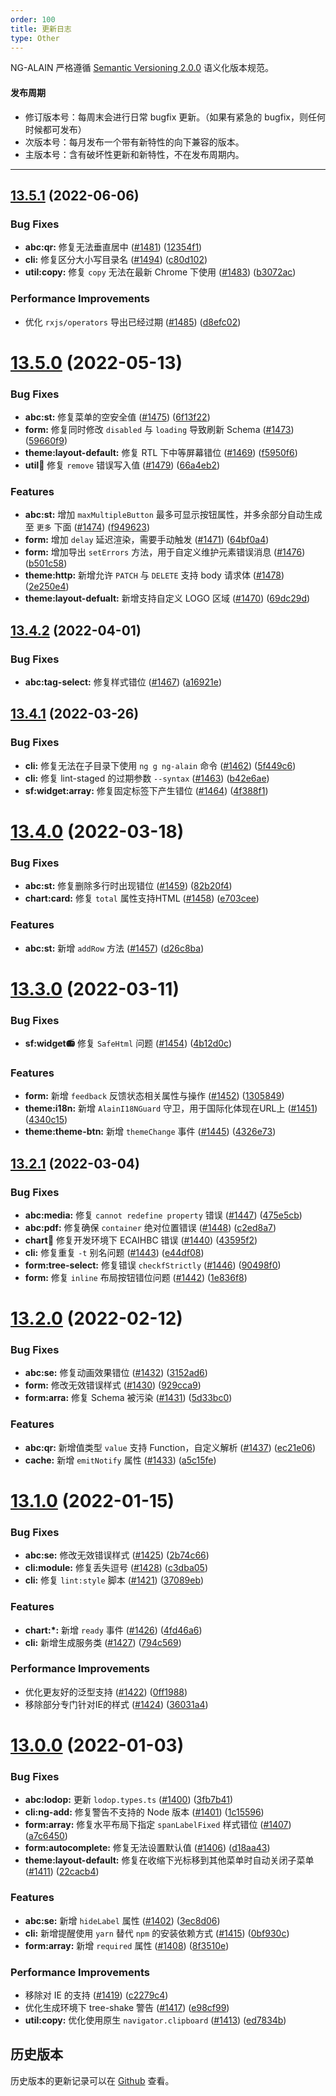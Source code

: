 ```yaml
---
order: 100
title: 更新日志
type: Other
---
```


NG-ALAIN 严格遵循 [Semantic Versioning 2.0.0](http://semver.org/lang/zh-CN/) 语义化版本规范。

#### 发布周期

* 修订版本号：每周末会进行日常 bugfix 更新。（如果有紧急的 bugfix，则任何时候都可发布）
* 次版本号：每月发布一个带有新特性的向下兼容的版本。
* 主版本号：含有破坏性更新和新特性，不在发布周期内。

---

## [13.5.1](https://github.com/ng-alain/delon/compare/13.5.0...13.5.1) (2022-06-06)

### Bug Fixes

* **abc:qr:** 修复无法垂直居中 ([#1481](https://github.com/ng-alain/delon/issues/1481)) ([12354f1](https://github.com/ng-alain/delon/commit/12354f17b3e203a74c6ebf85a723f9a3ff066e6d))
* **cli:** 修复区分大小写目录名 ([#1494](https://github.com/ng-alain/delon/issues/1494)) ([c80d102](https://github.com/ng-alain/delon/commit/c80d102bcc4410dca6b57b34c03cb457dbbdadca))
* **util:copy:** 修复 `copy` 无法在最新 Chrome 下使用 ([#1483](https://github.com/ng-alain/delon/issues/1483)) ([b3072ac](https://github.com/ng-alain/delon/commit/b3072ac04c0b343ca9a4bf613c60a9bdf9c39df6))

### Performance Improvements

* 优化 `rxjs/operators` 导出已经过期 ([#1485](https://github.com/ng-alain/delon/issues/1485)) ([d8efc02](https://github.com/ng-alain/delon/commit/d8efc02fdd23906e89c84fbd6f4b6569cea0c8e7))


# [13.5.0](https://github.com/ng-alain/delon/compare/13.4.2...13.5.0) (2022-05-13)


### Bug Fixes

* **abc:st:** 修复菜单的空安全值 ([#1475](https://github.com/ng-alain/delon/issues/1475)) ([6f13f22](https://github.com/ng-alain/delon/commit/6f13f2287a26387e5f0ad5087b56d14d0a48882d))
* **form:** 修复同时修改 `disabled` 与 `loading` 导致刷新 Schema ([#1473](https://github.com/ng-alain/delon/issues/1473)) ([59660f9](https://github.com/ng-alain/delon/commit/59660f915922b786738769d41a91d28e79b9a774))
* **theme:layout-default:** 修复 RTL 下中等屏幕错位 ([#1469](https://github.com/ng-alain/delon/issues/1469)) ([f5950f6](https://github.com/ng-alain/delon/commit/f5950f6a968a0f9a6ccf05e9d5c7d0c5a64635d8))
* **util:cookie:** 修复 `remove` 错误写入值 ([#1479](https://github.com/ng-alain/delon/issues/1479)) ([66a4eb2](https://github.com/ng-alain/delon/commit/66a4eb257b33bab26082172f874ab227768a0ed7))

### Features

* **abc:st:** 增加 `maxMultipleButton` 最多可显示按钮属性，并多余部分自动生成至 `更多` 下面 ([#1474](https://github.com/ng-alain/delon/issues/1474)) ([f949623](https://github.com/ng-alain/delon/commit/f94962339cc32c2cae57a53cdbee7f7939e2a69b))
* **form:** 增加 `delay` 延迟渲染，需要手动触发 ([#1471](https://github.com/ng-alain/delon/issues/1471)) ([64bf0a4](https://github.com/ng-alain/delon/commit/64bf0a4f8b8ac7b5f1bac5ce608ff6d2aa4f2f67))
* **form:** 增加导出 `setErrors` 方法，用于自定义维护元素错误消息 ([#1476](https://github.com/ng-alain/delon/issues/1476)) ([b501c58](https://github.com/ng-alain/delon/commit/b501c5840eb555d08367d04caec192be74dc14fc))
* **theme:http:** 新增允许 `PATCH` 与 `DELETE` 支持 body 请求体 ([#1478](https://github.com/ng-alain/delon/issues/1478)) ([2e250e4](https://github.com/ng-alain/delon/commit/2e250e4c6a50d2c522c26062eef5c7073e01d44d))
* **theme:layout-defualt:** 新增支持自定义 LOGO 区域 ([#1470](https://github.com/ng-alain/delon/issues/1470)) ([69dc29d](https://github.com/ng-alain/delon/commit/69dc29d20ea11e92e17edf07ae2321674841b114))


## [13.4.2](https://github.com/ng-alain/delon/compare/13.4.1...13.4.2) (2022-04-01)

### Bug Fixes

* **abc:tag-select:** 修复样式错位 ([#1467](https://github.com/ng-alain/delon/issues/1467)) ([a16921e](https://github.com/ng-alain/delon/commit/a16921ed3923d29103c2b37f61a9db11fe293acc))


## [13.4.1](https://github.com/ng-alain/delon/compare/13.4.0...13.4.1) (2022-03-26)

### Bug Fixes

* **cli:** 修复无法在子目录下使用 `ng g ng-alain` 命令 ([#1462](https://github.com/ng-alain/delon/issues/1462)) ([5f449c6](https://github.com/ng-alain/delon/commit/5f449c6b381822c01cddf5ff0b7eaa82ec042f1b))
* **cli:** 修复 lint-staged 的过期参数 `--syntax` ([#1463](https://github.com/ng-alain/delon/issues/1463)) ([b42e6ae](https://github.com/ng-alain/delon/commit/b42e6aeed08934d42e4c11e329500c2219d0871a))
* **sf:widget:array:** 修复固定标签下产生错位 ([#1464](https://github.com/ng-alain/delon/issues/1464)) ([4f388f1](https://github.com/ng-alain/delon/commit/4f388f150a0481510dbe41473cc31fdf4ae76469))


# [13.4.0](https://github.com/ng-alain/delon/compare/13.3.0...13.4.0) (2022-03-18)

### Bug Fixes

* **abc:st:** 修复删除多行时出现错位 ([#1459](https://github.com/ng-alain/delon/issues/1459)) ([82b20f4](https://github.com/ng-alain/delon/commit/82b20f43ffaf797a9a5d714d28dac6fb4989d4d5))
* **chart:card:** 修复 `total` 属性支持HTML ([#1458](https://github.com/ng-alain/delon/issues/1458)) ([e703cee](https://github.com/ng-alain/delon/commit/e703ceea8966816910a76eb74244b62a9122dff2))

### Features

* **abc:st:** 新增 `addRow` 方法 ([#1457](https://github.com/ng-alain/delon/issues/1457)) ([d26c8ba](https://github.com/ng-alain/delon/commit/d26c8ba8f31bed9f42b3ec66790600e9e4f67342))


# [13.3.0](https://github.com/ng-alain/delon/compare/13.2.1...13.3.0) (2022-03-11)

### Bug Fixes

* **sf:widget:radio:** 修复 `SafeHtml` 问题 ([#1454](https://github.com/ng-alain/delon/issues/1454)) ([4b12d0c](https://github.com/ng-alain/delon/commit/4b12d0cb10fabd97cd82f719eb527947ca16b236))

### Features

* **form:** 新增 `feedback` 反馈状态相关属性与操作 ([#1452](https://github.com/ng-alain/delon/issues/1452)) ([1305849](https://github.com/ng-alain/delon/commit/1305849545316ac6ea7b117245f58d1caa2ca155))
* **theme:i18n:** 新增 `AlainI18NGuard` 守卫，用于国际化体现在URL上 ([#1451](https://github.com/ng-alain/delon/issues/1451)) ([4340c15](https://github.com/ng-alain/delon/commit/4340c151682d63460b9c8a872194370b72113b13))
* **theme:theme-btn:** 新增 `themeChange` 事件 ([#1445](https://github.com/ng-alain/delon/issues/1445)) ([4326e73](https://github.com/ng-alain/delon/commit/4326e73df0c275ad334ba9516142506100bf1223))


## [13.2.1](https://github.com/ng-alain/delon/compare/13.2.0...13.2.1) (2022-03-04)

### Bug Fixes

* **abc:media:** 修复 `cannot redefine property` 错误 ([#1447](https://github.com/ng-alain/delon/issues/1447)) ([475e5cb](https://github.com/ng-alain/delon/commit/475e5cb639dee52952eacde9c5c70677167e50e6))
* **abc:pdf:** 修复确保 `container` 绝对位置错误 ([#1448](https://github.com/ng-alain/delon/issues/1448)) ([c2ed8a7](https://github.com/ng-alain/delon/commit/c2ed8a7e8cdbc976561cbd30eb5b54d1fae975be))
* **chart:pie:** 修复开发环境下 ECAIHBC 错误 ([#1440](https://github.com/ng-alain/delon/issues/1440)) ([43595f2](https://github.com/ng-alain/delon/commit/43595f21c82618f5de284397bd736522f4b928f4))
* **cli:** 修复重复 `-t` 别名问题 ([#1443](https://github.com/ng-alain/delon/issues/1443)) ([e44df08](https://github.com/ng-alain/delon/commit/e44df0855d923e57a5dfef511aac1540663f5d8d))
* **form:tree-select:** 修复错误 `checkfStrictly` ([#1446](https://github.com/ng-alain/delon/issues/1446)) ([90498f0](https://github.com/ng-alain/delon/commit/90498f06c52e9e8f94f2e61d05b28977889db687))
* **form:** 修复 `inline` 布局按钮错位问题 ([#1442](https://github.com/ng-alain/delon/issues/1442)) ([1e836f8](https://github.com/ng-alain/delon/commit/1e836f8b93dd6925245d018e85f52c0b8da6a659))


# [13.2.0](https://github.com/ng-alain/delon/compare/13.1.0...13.2.0) (2022-02-12)

### Bug Fixes

* **abc:se:** 修复动画效果错位 ([#1432](https://github.com/ng-alain/delon/issues/1432)) ([3152ad6](https://github.com/ng-alain/delon/commit/3152ad677a358f4688b15d208ec580975855e77c))
* **form:** 修改无效错误样式 ([#1430](https://github.com/ng-alain/delon/issues/1430)) ([929cca9](https://github.com/ng-alain/delon/commit/929cca98b8d48d789928145e65ac19dd657518e0))
* **form:arra:** 修复 Schema 被污染 ([#1431](https://github.com/ng-alain/delon/issues/1431)) ([5d33bc0](https://github.com/ng-alain/delon/commit/5d33bc0b0357c319b91a756f52d9332b82f1bc6a))

### Features

* **abc:qr:** 新增值类型 `value` 支持 Function，自定义解析 ([#1437](https://github.com/ng-alain/delon/issues/1437)) ([ec21e06](https://github.com/ng-alain/delon/commit/ec21e064e0d02e9f32ce5c8d38fd0929cb531577))
* **cache:** 新增 `emitNotify` 属性 ([#1433](https://github.com/ng-alain/delon/issues/1433)) ([a5c15fe](https://github.com/ng-alain/delon/commit/a5c15fe5389c14fed0c5181fc6126c3be28e05d8))


# [13.1.0](https://github.com/ng-alain/delon/compare/13.0.0...13.1.0) (2022-01-15)

### Bug Fixes

* **abc:se:** 修改无效错误样式 ([#1425](https://github.com/ng-alain/delon/issues/1425)) ([2b74c66](https://github.com/ng-alain/delon/commit/2b74c6662bd8e56f2d185064ccfef8a6fef27f60))
* **cli:module:** 修复丢失逗号 ([#1428](https://github.com/ng-alain/delon/issues/1428)) ([c3dba05](https://github.com/ng-alain/delon/commit/c3dba05ca33a16f321098e46b5d88aea5ef3b98d))
* **cli:** 修复 `lint:style` 脚本 ([#1421](https://github.com/ng-alain/delon/issues/1421)) ([37089eb](https://github.com/ng-alain/delon/commit/37089ebef07e0e74593fa78cb3e4bb361ea1a0cc))

### Features

* **chart:*:** 新增 `ready` 事件 ([#1426](https://github.com/ng-alain/delon/issues/1426)) ([4fd46a6](https://github.com/ng-alain/delon/commit/4fd46a65afc410188bdfd35d1207e2734ff17c44))
* **cli:** 新增生成服务类 ([#1427](https://github.com/ng-alain/delon/issues/1427)) ([794c569](https://github.com/ng-alain/delon/commit/794c569ea1dcdeec5eaadca643866bdea2c2b2d8))

### Performance Improvements

* 优化更友好的泛型支持 ([#1422](https://github.com/ng-alain/delon/issues/1422)) ([0ff1988](https://github.com/ng-alain/delon/commit/0ff1988c24e3dfa766b9f3b0d33c185ded6c95e0))
* 移除部分专门针对IE的样式 ([#1424](https://github.com/ng-alain/delon/issues/1424)) ([36031a4](https://github.com/ng-alain/delon/commit/36031a4d133e495276693109fd8e014210bd75f7))


# [13.0.0](https://github.com/ng-alain/delon/compare/12.4.2...13.0.0) (2022-01-03)

### Bug Fixes

* **abc:lodop:** 更新 `lodop.types.ts` ([#1400](https://github.com/ng-alain/delon/issues/1400)) ([3fb7b41](https://github.com/ng-alain/delon/commit/3fb7b41859a3eb6a3c987cfa8141b9d5c90ee86e))
* **cli:ng-add:** 修复警告不支持的 Node 版本 ([#1401](https://github.com/ng-alain/delon/issues/1401)) ([1c15596](https://github.com/ng-alain/delon/commit/1c1559606595fdd3630a8e1cb664c7bef7e3263f))
* **form:array:** 修复水平布局下指定 `spanLabelFixed` 样式错位 ([#1407](https://github.com/ng-alain/delon/issues/1407)) ([a7c6450](https://github.com/ng-alain/delon/commit/a7c64508dba9d50efaa77a589e8e8beb75ad8f43))
* **form:autocomplete:** 修复无法设置默认值 ([#1406](https://github.com/ng-alain/delon/issues/1406)) ([d18aa43](https://github.com/ng-alain/delon/commit/d18aa43e85772eb7231bb5970f5c9716abde7c4d))
* **theme:layout-default:** 修复在收缩下光标移到其他菜单时自动关闭子菜单 ([#1411](https://github.com/ng-alain/delon/issues/1411)) ([22cacb4](https://github.com/ng-alain/delon/commit/22cacb4eb3d9cc18e67c3953aff81537193f2cbc))

### Features

* **abc:se:** 新增 `hideLabel` 属性 ([#1402](https://github.com/ng-alain/delon/issues/1402)) ([3ec8d06](https://github.com/ng-alain/delon/commit/3ec8d0675261d04cfbf61f14c51cff99cee1734f))
* **cli:** 新增提醒使用 `yarn` 替代 `npm` 的安装依赖方式 ([#1415](https://github.com/ng-alain/delon/issues/1415)) ([0bf930c](https://github.com/ng-alain/delon/commit/0bf930ca48a2ee230fb5ed708bd19f9adc72a37c))
* **form:array:** 新增 `required` 属性 ([#1408](https://github.com/ng-alain/delon/issues/1408)) ([8f3510e](https://github.com/ng-alain/delon/commit/8f3510e22331fab8a65ab0d7a0217dcf52d329ff))

### Performance Improvements

* 移除对 IE 的支持 ([#1419](https://github.com/ng-alain/delon/issues/1419)) ([c2279c4](https://github.com/ng-alain/delon/commit/c2279c47449360576609b3da47b47ff2b2449e94))
* 优化生成环境下 tree-shake 警告 ([#1417](https://github.com/ng-alain/delon/issues/1417)) ([e98cf99](https://github.com/ng-alain/delon/commit/e98cf9939865a4b04b1626d9bfcd76b41e16c8f1))
* **util:copy:** 优化使用原生 `navigator.clipboard` ([#1413](https://github.com/ng-alain/delon/issues/1413)) ([ed7834b](https://github.com/ng-alain/delon/commit/ed7834b9730f350d3fbe6498aea6d54c43d44436))


## 历史版本

历史版本的更新记录可以在 [Github](https://github.com/ng-alain/ng-alain/releases) 查看。
